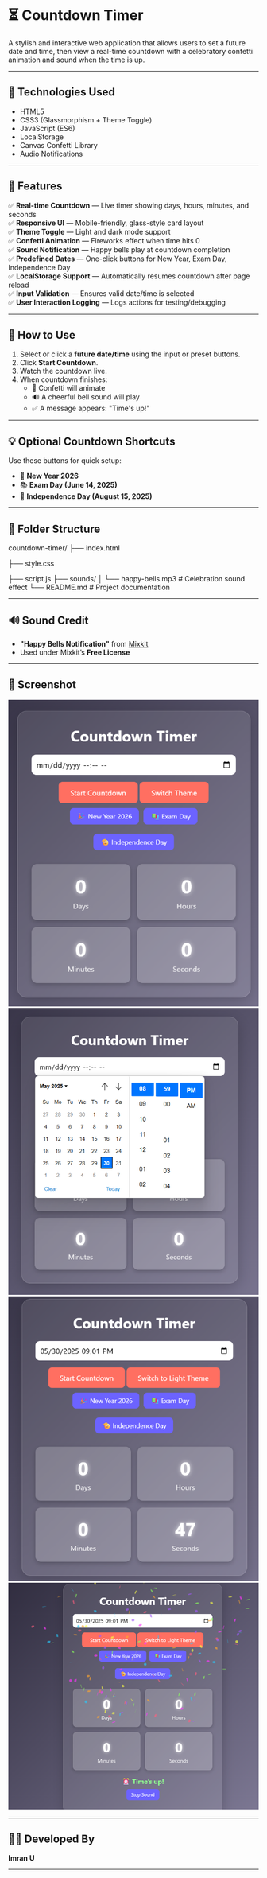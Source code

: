 # ⏳ Countdown Timer

A stylish and interactive web application that allows users to set a future date and time, then view a real-time countdown with a celebratory confetti animation and sound when the time is up.

---

## 🔧 Technologies Used

- HTML5
- CSS3 (Glassmorphism + Theme Toggle)
- JavaScript (ES6)
- LocalStorage
- Canvas Confetti Library
- Audio Notifications

---

## 🎯 Features

✅ **Real-time Countdown** — Live timer showing days, hours, minutes, and seconds  
✅ **Responsive UI** — Mobile-friendly, glass-style card layout  
✅ **Theme Toggle** — Light and dark mode support  
✅ **Confetti Animation** — Fireworks effect when time hits 0  
✅ **Sound Notification** — Happy bells play at countdown completion  
✅ **Predefined Dates** — One-click buttons for New Year, Exam Day, Independence Day  
✅ **LocalStorage Support** — Automatically resumes countdown after page reload  
✅ **Input Validation** — Ensures valid date/time is selected  
✅ **User Interaction Logging** — Logs actions for testing/debugging  

---

## 🚀 How to Use

1. Select or click a **future date/time** using the input or preset buttons.
2. Click **Start Countdown**.
3. Watch the countdown live.
4. When countdown finishes:
   - 🎉 Confetti will animate
   - 🔊 A cheerful bell sound will play
   - ✅ A message appears: "Time's up!"

---

## 💡 Optional Countdown Shortcuts

Use these buttons for quick setup:
- 🎉 **New Year 2026**
- 📚 **Exam Day (June 14, 2025)**
- 🫡 **Independence Day (August 15, 2025)**

---

## 📁 Folder Structure

countdown-timer/
├── index.html 

├── style.css 

├── script.js
├── sounds/
│ └── happy-bells.mp3 # Celebration sound effect
└── README.md # Project documentation

---

## 🔊 Sound Credit

- **"Happy Bells Notification"** from [Mixkit](https://mixkit.co/)
- Used under Mixkit’s **Free License**

---

## 📸 Screenshot

![Countdown Timer Preview](./Screenshots/Screenshot%202025-05-30%20205916.png)
![Countdown Timer Preview](./Screenshots/Screenshot%202025-05-30%20205953.png)
![Countdown Timer Preview](./Screenshots/Screenshot%202025-05-30%20210016.png)
![Countdown Timer Preview](./Screenshots/Screenshot%202025-05-30%20210111.png)


---

## 🧑‍💻 Developed By

**Imran U**  

---


